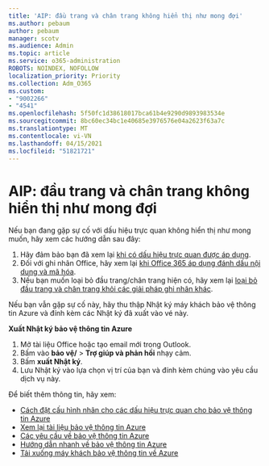 ```yaml
---
title: 'AIP: đầu trang và chân trang không hiển thị như mong đợi'
ms.author: pebaum
author: pebaum
manager: scotv
ms.audience: Admin
ms.topic: article
ms.service: o365-administration
ROBOTS: NOINDEX, NOFOLLOW
localization_priority: Priority
ms.collection: Adm_O365
ms.custom:
- "9002266"
- "4541"
ms.openlocfilehash: 5f50fc1d38618017bca61b4e9290d9893983534e
ms.sourcegitcommit: 8bc60ec34bc1e40685e3976576e04a2623f63a7c
ms.translationtype: MT
ms.contentlocale: vi-VN
ms.lasthandoff: 04/15/2021
ms.locfileid: "51821721"
---
```

# <a name="aip-headers-and-footers-not-displaying-as-expected"></a>AIP: đầu trang và chân trang không hiển thị như mong đợi

Nếu bạn đang gặp sự cố với dấu hiệu trực quan không hiển thị như mong muốn, hãy xem các hướng dẫn sau đây:

1. Hãy đảm bảo bạn đã xem lại [khi có dấu hiệu trực quan được áp dụng](https://docs.microsoft.com/azure/information-protection/configure-policy-markings#when-visual-markings-are-applied).
2. Đối với ghi nhãn Office, hãy xem lại [khi Office 365 áp dụng đánh dấu nội dung và mã hóa](https://docs.microsoft.com/microsoft-365/compliance/sensitivity-labels-office-apps#when-office-apps-apply-content-marking-and-encryption).
3. Nếu bạn muốn loại bỏ đầu trang/chân trang hiện có, hãy xem lại [loại bỏ đầu trang và chân trang khỏi các giải pháp ghi nhãn khác](https://docs.microsoft.com/azure/information-protection/rms-client/client-admin-guide-customizations#remove-headers-and-footers-from-other-labeling-solutions).

Nếu bạn vẫn gặp sự cố này, hãy thu thập Nhật ký máy khách bảo vệ thông tin Azure và đính kèm các Nhật ký đã xuất vào vé này.

**Xuất Nhật ký bảo vệ thông tin Azure**

1. Mở tài liệu Office hoặc tạo email mới trong Outlook.
2. Bấm vào **bảo vệ/**  >  **Trợ giúp và phản hồi** nhạy cảm.
3. Bấm **xuất Nhật ký**.
4. Lưu Nhật ký vào lựa chọn vị trí của bạn và đính kèm chúng vào yêu cầu dịch vụ này.

Để biết thêm thông tin, hãy xem:

- [Cách đặt cấu hình nhãn cho các dấu hiệu trực quan cho bảo vệ thông tin Azure](https://docs.microsoft.com/azure/information-protection/configure-policy-markings)
- [Xem lại tài liệu bảo vệ thông tin Azure](https://docs.microsoft.com/azure/information-protection/what-is-information-protection)
- [Các yêu cầu về bảo vệ thông tin Azure](https://docs.microsoft.com/azure/information-protection/get-started/requirements)
- [Hướng dẫn nhanh về bảo vệ thông tin Azure](https://docs.microsoft.com/azure/information-protection/get-started/infoprotect-quick-start-tutorial)
- [Tải xuống máy khách bảo vệ thông tin về Azure](https://www.microsoft.com/download/details.aspx?id=53018)
